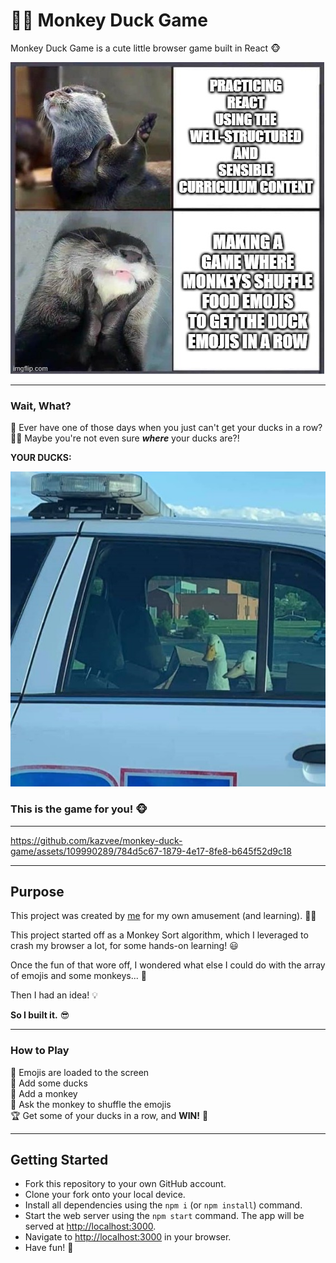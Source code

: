 # 🐒🦆 Monkey Duck Game

Monkey Duck Game is a cute little browser game built in React 🐵

![TL;DR](/public/images/otter_meme.jpg)

<hr>

### Wait, What?

🤔 Ever have one of those days when you just can't get your ducks in a row?<br>
🤷‍♀️ Maybe you're not even sure <strong><em>where</em></strong> your ducks are?!<br>

**YOUR DUCKS:**  

![TL;DR](/public/images/your_ducks.jpg)

### This is the game for you! 🐵

<hr>

https://github.com/kazvee/monkey-duck-game/assets/109990289/784d5c67-1879-4e17-8fe8-b645f52d9c18

<hr>

## Purpose

This project was created by [me](https://github.com/kazvee) for my own amusement (and learning). 👩‍🎓   

This project started off as a Monkey Sort algorithm, which I leveraged to crash my browser a lot, for some hands-on learning! 😃

Once the fun of that wore off, I wondered what else I could do with the array of emojis and some monkeys... 🤔  

Then I had an idea! 💡

**So I built it.**  😎

<hr>

### How to Play

🍌 Emojis are loaded to the screen\
🦆 Add some ducks\
🐒 Add a monkey\
🤹 Ask the monkey to shuffle the emojis\
🏆 Get some of your ducks in a row, and **WIN!** 🥳  

<hr>

## Getting Started

- Fork this repository to your own GitHub account.
- Clone your fork onto your local device.
- Install all dependencies using the `npm i` (or `npm install`) command.
- Start the web server using the `npm start` command. The app will be served at [http://localhost:3000](http://localhost:3000/).
- Navigate to [http://localhost:3000](http://localhost:3000/) in your browser.
- Have fun! 🥳
